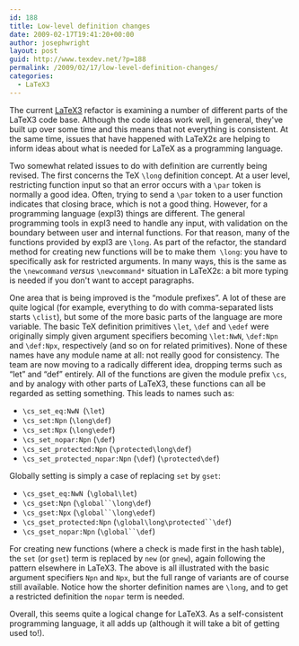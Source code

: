 ```yaml
---
id: 188
title: Low-level definition changes
date: 2009-02-17T19:41:20+00:00
author: josephwright
layout: post
guid: http://www.texdev.net/?p=188
permalink: /2009/02/17/low-level-definition-changes/
categories:
  - LaTeX3
---
```

The current [LaTeX3](http://www.latex-project.org/latex3.html) refactor is examining a number of different parts of the LaTeX3 code base. Although the code ideas work well, in general, they've built up over some time and this means that not everything is consistent. At the same time, issues that have happened with LaTeX2ε are helping to inform ideas about what is needed for LaTeX as a programming language.

Two somewhat related issues to do with definition are currently being revised. The first concerns the TeX `\long` definition concept. At a user level, restricting function input so that an error occurs with a `\par` token is normally a good idea. Often, trying to send a `\par` token to a user function indicates that closing brace, which is not a good thing. However, for a programming language (expl3) things are different. The general programming tools in expl3 need to handle any input, with validation on the boundary between user and internal functions. For that reason, many of the functions provided by expl3 are `\long`. As part of the refactor, the standard method for creating new functions will be to make them` \long`: you have to specifically ask for restricted arguments. In many ways, this is the same as the `\newcommand` _versus_ `\newcommand*` situation in LaTeX2ε: a bit more typing is needed if you don't want to accept paragraphs.

One area that is being improved is the “module prefixes”. A lot of these are quite logical (for example, everything to do with comma-separated lists starts `\clist`), but some of the more basic parts of the language are more variable. The basic TeX definition primitives `\let`, `\def` and `\edef` were originally simply given argument specifiers becoming `\let:NwN`, `\def:Npn` and `\def:Npx`, respectively (and so on for related primitives). None of these names have any module name at all: not really good for consistency. The team are now moving to a radically different idea, dropping terms such as “let” and “def” entirely. All of the functions are given the module prefix `\cs`, and by analogy with other parts of LaTeX3, these functions can all be regarded as setting something. This leads to names such as:

- `\cs_set_eq:NwN `(`\let`)
- `\cs_set:Npn` (`\long\def`)
- `\cs_set:Npx` (`\long\edef`)
- `\cs_set_nopar:Npn` (`\def`)
- `\cs_set_protected:Npn` (`\protected\long\def`)
- `\cs_set_protected_nopar:Npn` (`\def`) (`\protected\def`)

Globally setting is simply a case of replacing `set` by `gset`:

- `\cs_gset_eq:NwN `(`\global\let`)
- `\cs_gset:Npn` (`\global``\long\def`)
- `\cs_gset:Npx` (`\global``\long\edef`)
- `\cs_gset_protected:Npn` (`\global\long\protected``\def`)
- `\cs_gset_nopar:Npn` (`\global``\def`)

For creating new functions (where a check is made first in the hash table), the `set` (or `gset`) term is replaced by `new` (or `gnew`), again following the pattern elsewhere in LaTeX3. The above is all illustrated with the basic argument specifiers `Npn` and `Npx`, but the full range of variants are of course still available. Notice how the shorter definition names are `\long`, and to get a restricted definition the `nopar` term is needed.

Overall, this seems quite a logical change for LaTeX3. As a self-consistent programming language, it all adds up (although it will take a bit of getting used to!).
